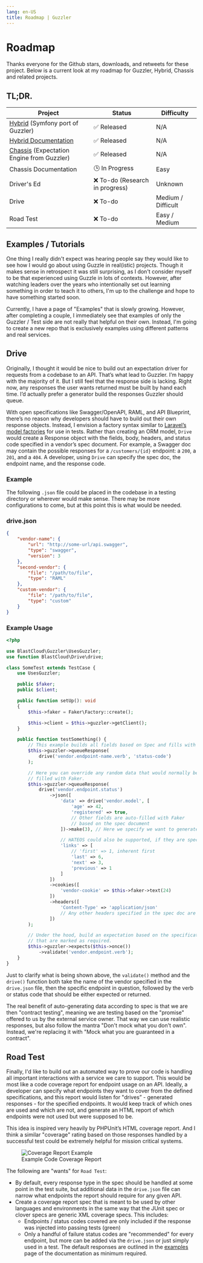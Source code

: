 ```yaml
---
lang: en-US
title: Roadmap | Guzzler
---
```


# Roadmap

Thanks everyone for the Github stars, downloads, and retweets for these project. Below is a current look at my roadmap for Guzzler, Hybrid, Chassis and related projects.

## TL;DR.

| Project | Status | Difficulty |
|---------|--------|------------|
| [Hybrid](https://github.com/blastcloud/hybrid) (Symfony port of Guzzler) | :white_check_mark: Released | N/A |
| [Hybrid Documentation](https://hybrid.guzzler.dev) | :white_check_mark: Released | N/A |
| [Chassis](https://github.com/blastcloud/chassis) (Expectation Engine from Guzzler) | :white_check_mark: Released | N/A |
| Chassis Documentation | :clock3: In Progress | Easy |
| Driver's Ed | :x: To-do (Research in progress) | Unknown |
| Drive | :x: To-do | Medium / Difficult |
| Road Test | :x: To-do | Easy / Medium |


## Examples / Tutorials

One thing I really didn't expect was hearing people say they would like to see how I would go about using Guzzle in real(istic) projects. Though it makes sense in retrospect it was still surprising, as I don't consider myself to be that experienced using Guzzle in lots of contexts. However, after watching leaders over the years who intentionally set out learning something in order to teach it to others, I'm up to the challenge and hope to have something started soon.

Currently, I have a page of "Examples" that is slowly growing. However, after completing a couple, I immediately see that examples of only the Guzzler / Test side are not really that helpful on their own. Instead, I'm going to create a new repo that is exclusively examples using different patterns and real services.

## Drive

Originally, I thought it would be nice to build out an expectation driver for requests from a codebase to an API. That’s what lead to Guzzler. I’m happy with the majority of it. But I still feel that the response side is lacking. Right now, any responses the user wants returned must be built by hand each time. I’d actually prefer a generator build the responses Guzzler should queue.

With open specifications like Swagger/OpenAPI, RAML, and API Blueprint, there’s no reason why developers should have to build out their own response objects. Instead, I envision a factory syntax similar to [Laravel’s model factories](https://laravel.com/docs/5.8/seeding#using-model-factories) for use in tests. Rather than creating an ORM model, `Drive` would create a Response object with the fields, body, headers, and status code specified in a vendor’s spec document. For example, a Swagger doc may contain the possible responses for a `/customers/{id}` endpoint: a `200`, a `201`, and a `404`. A developer, using `Drive` can specify the spec doc, the endpoint name, and the response code.

### Example

The following `.json` file could be placed in the codebase in a testing directory or wherever would make sense. There may be more configurations to come, but at this point this is what would be needed.

### drive.json

```json
{
    "vendor-name": {
        "url": "http://some-url/api.swagger",
        "type": "swagger",
        "version": 3
    },
    "second-vendor": {
        "file": "/path/to/file",
        "type": "RAML"
    },
    "custom-vendor": {
        "file": "/path/to/file",
        "type": "custom"
    }
}
```

### Example Usage

```php
<?php

use BlastCloud\Guzzler\UsesGuzzler;
use function BlastCloud\Drive\drive;

class SomeTest extends TestCase {
    use UsesGuzzler;

    public $faker;
    public $client;

    public function setUp(): void
    {
        $this->faker = Faker\Factory::create();

        $this->client = $this->guzzler->getClient();
    }

    public function testSomething() {
        // This example builds all fields based on Spec and fills with Faker data.
        $this->guzzler->queueResponse(
            drive('vendor.endpoint-name.verb', 'status-code')
        );

        // Here you can override any random data that would normally be
        // filled with Faker.
        $this->guzzler->queueResponse(
            drive('vendor.endpoint.status')
                ->json([
                    'data' => drive('vendor.model', [
                        'age' => 42,
                        'registered' => true,
                        // Other fields are auto-filled with Faker
                        // based on the spec document
                    ])->make(3), // Here we specify we want to generate 3 objects in the 'data' field

                    // HATEOS could also be supported, if they are specified in the spec doc
                    'links' => [
                        // 'first' => 1, inherent first
                        'last' => 6,
                        'next' => 3,
                        'previous' => 1
                    ]
                ])
                ->cookies([
                    'vendor-cookie' => $this->faker->text(24)
                ])
                ->headers([
                    'Content-Type' => 'application/json'
                    // Any other headers specified in the spec doc are auto-generated
                ])
        );

        // Under the hood, build an expectation based on the specification, on fields
        // that are marked as required.
        $this->guzzler->expects($this->once())
            ->validate('vendor.endpoint.verb');
    }
}
```

Just to clarify what is being shown above, the `validate()` method and the `drive()` function both take the name of the vendor specified in the `drive.json` file, then the specific endpoint in question, followed by the verb or status code that should be either expected or returned.

The real benefit of auto-generating data according to spec is that we are then "contract testing", meaning we are testing based on the "promise" offered to us by the external service owner. That way we can use realistic responses, but also follow the mantra "Don't mock what you don't own". Instead, we're replacing it with "Mock what you are guaranteed in a contract".

## Road Test

Finally, I'd like to build out an automated way to prove our code is handling all important interactions with a service we care to support. This would be most like a code coverage report for endpoint usage on an API. Ideally, a developer can specify what endpoints they want to cover from the defined specifications, and this report would listen for "drives” - generated responses - for the specified endpoints. It would keep track of which ones are used and which are not, and generate an HTML report of which endpoints were not used but were supposed to be.

This idea is inspired very heavily by PHPUnit’s HTML coverage report. And I think a similar "coverage" rating based on those responses handled by a successful test could be extremely helpful for mission critical systems.

<figure>
    <img src="/img/coverage.png" alt="Coverage Report Example" title="Coverage Report Example" />
    <figcaption>Example Code Coverage Report</figcaption>
</figure>

The following are "wants" for `Road Test`:
- By default, every response type in the spec should be handled at some point in the test suite, but additional data in the `drive.json` file can narrow what endpoints the report should require for any given API.
- Create a coverage report spec that is meant to be used by other languages and environments in the same way that the JUnit spec or clover specs are generic XML coverage specs. This includes:
  - Endpoints / status codes covered are only included if the response was injected into passing tests (green)
  - Only a handful of failure status codes are "recommended" for every endpoint, but more can be added via the `drive.json` or just simply used in a test. The default responses are outlined in the [examples](/examples/#testing-failure-scenarios) page of the documentation as minimum required.
